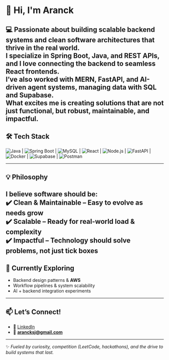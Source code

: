 # 👋 Hi, I'm Aranck  

💻 Passionate about **building scalable backend systems** and **clean software architectures** that thrive in the real world.  
I specialize in **Spring Boot**, **Java**, and **REST APIs**, and I love connecting the backend to seamless **React** frontends.  
I’ve also worked with **MERN**, **FastAPI**, and **AI-driven agent systems**, managing data with **SQL** and **Supabase**.  
What excites me is creating solutions that are not just functional, but **robust, maintainable, and impactful**.  
---
## 🛠️ Tech Stack  

![Java](https://img.shields.io/badge/Java-%23ED8B00.svg?style=for-the-badge&logo=openjdk&logoColor=white) | 
![Spring Boot](https://img.shields.io/badge/Spring%20Boot-%236DB33F.svg?style=for-the-badge&logo=springboot&logoColor=white) | 
![MySQL](https://img.shields.io/badge/MySQL-%234479A1.svg?style=for-the-badge&logo=mysql&logoColor=white) | 
![React](https://img.shields.io/badge/React-%2361DAFB.svg?style=for-the-badge&logo=react&logoColor=black) | 
![Node.js](https://img.shields.io/badge/Node.js-%23339933.svg?style=for-the-badge&logo=node.js&logoColor=white) | 
![FastAPI](https://img.shields.io/badge/FastAPI-%23009688.svg?style=for-the-badge&logo=fastapi&logoColor=white) | 
![Docker](https://img.shields.io/badge/Docker-%232496ED.svg?style=for-the-badge&logo=docker&logoColor=white) | 
![Supabase](https://img.shields.io/badge/Supabase-3ECF8E?style=for-the-badge&logo=supabase&logoColor=white) | 
![Postman](https://img.shields.io/badge/Postman-%23FF6C37.svg?style=for-the-badge&logo=postman&logoColor=white)  

---
## 💡 Philosophy  
I believe software should be:  
✔️ **Clean & Maintainable** – Easy to evolve as needs grow  
✔️ **Scalable** – Ready for real-world load & complexity  
✔️ **Impactful** – Technology should solve problems, not just tick boxes  
---
## 🚀 Currently Exploring  
- Backend design patterns & **AWS**  
- Workflow pipelines & system scalability  
- AI + backend integration experiments  
---
## 📫 Let’s Connect!  

- 🔗 [LinkedIn](https://www.linkedin.com/in/aranck)  
- 📧 **arancksj@gmail.com**  

---
✨ *Fueled by curiosity, competition (LeetCode, hackathons), and the drive to build systems that last.*  
